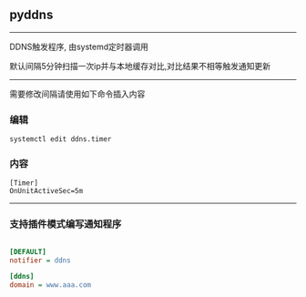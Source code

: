 ## pyddns

--- 

DDNS触发程序, 由systemd定时器调用

默认间隔5分钟扫描一次ip并与本地缓存对比,对比结果不相等触发通知更新

--- 
需要修改间隔请使用如下命令插入内容

### 编辑

```shell
systemctl edit ddns.timer
```

### 内容

```text
[Timer]
OnUnitActiveSec=5m
```

---

### 支持插件模式编写通知程序

```ini

[DEFAULT]
notifier = ddns

[ddns]
domain = www.aaa.com


```